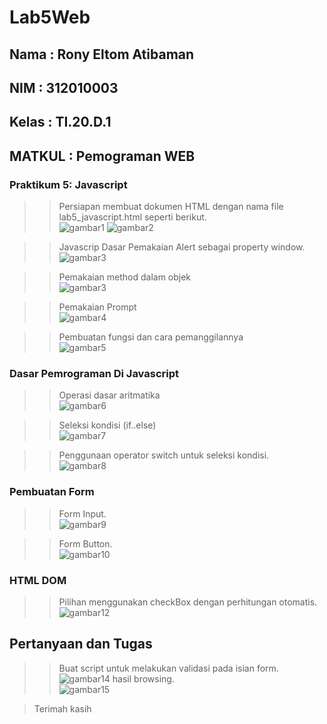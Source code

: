 # Lab5Web
## Nama     : Rony Eltom Atibaman
## NIM      : 312010003
## Kelas    : TI.20.D.1
## MATKUL   : Pemograman WEB

###  Praktikum 5: Javascript
>>Persiapan membuat dokumen HTML dengan nama file lab5_javascript.html seperti berikut.<br>
![gambar1](screenshot/1.png)
![gambar2](screenshot/2.png)

>> Javascrip Dasar
Pemakaian Alert sebagai property window.<br>
![gambar3](screenshot/3.png)

>> Pemakaian method dalam objek<br>
![gambar3](screenshot/4.png)

>> Pemakaian Prompt<br>
![gambar4](screenshot/5.png)


>> Pembuatan fungsi dan cara pemanggilannya<br>
![gambar5](screenshot/6.png)

### Dasar Pemrograman Di Javascript
>> Operasi dasar aritmatika<br>
![gambar6](screenshot/7.png)

>> Seleksi kondisi (if..else)<br>
![gambar7](screenshot/8.png)

>> Penggunaan operator switch untuk seleksi kondisi.<br>
![gambar8](screenshot/9.png)


### Pembuatan Form
>> Form Input.<br>
![gambar9](screenshot/10.png)

>> Form Button. <br>
![gambar10](screenshot/11.png)

### HTML DOM
>> Pilihan menggunakan checkBox dengan perhitungan otomatis.<br>
![gambar12](screenshot/12.png)

## Pertanyaan dan Tugas
>> Buat script untuk melakukan validasi pada isian form.<br>
![gambar14](screenshot/14.png)
>> hasil browsing.<br>
![gambar15](screenshot/15.png)

> Terimah kasih 